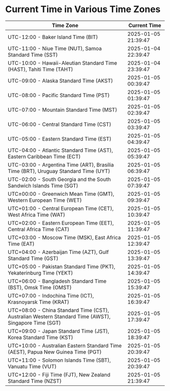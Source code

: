 # Current Time in Various Time Zones

| Time Zone | Current Time |
|-----------|--------------|
| UTC-12:00 - Baker Island Time (BIT) | 2025-01-05 21:39:47 |
| UTC-11:00 - Niue Time (NUT), Samoa Standard Time (SST) | 2025-01-04 22:39:47 |
| UTC-10:00 - Hawaii-Aleutian Standard Time (HAST), Tahiti Time (TAHT) | 2025-01-04 23:39:47 |
| UTC-09:00 - Alaska Standard Time (AKST) | 2025-01-05 00:39:47 |
| UTC-08:00 - Pacific Standard Time (PST) | 2025-01-05 01:39:47 |
| UTC-07:00 - Mountain Standard Time (MST) | 2025-01-05 02:39:47 |
| UTC-06:00 - Central Standard Time (CST) | 2025-01-05 03:39:47 |
| UTC-05:00 - Eastern Standard Time (EST) | 2025-01-05 04:39:47 |
| UTC-04:00 - Atlantic Standard Time (AST), Eastern Caribbean Time (ECT) | 2025-01-05 05:39:47 |
| UTC-03:00 - Argentina Time (ART), Brasília Time (BRT), Uruguay Standard Time (UYT) | 2025-01-05 06:39:47 |
| UTC-02:00 - South Georgia and the South Sandwich Islands Time (SGT) | 2025-01-05 07:39:47 |
| UTC±00:00 - Greenwich Mean Time (GMT), Western European Time (WET) | 2025-01-05 09:39:47 |
| UTC+01:00 - Central European Time (CET), West Africa Time (WAT) | 2025-01-05 10:39:47 |
| UTC+02:00 - Eastern European Time (EET), Central Africa Time (CAT) | 2025-01-05 11:39:47 |
| UTC+03:00 - Moscow Time (MSK), East Africa Time (EAT) | 2025-01-05 12:39:47 |
| UTC+04:00 - Azerbaijan Time (AZT), Gulf Standard Time (GST) | 2025-01-05 13:39:47 |
| UTC+05:00 - Pakistan Standard Time (PKT), Yekaterinburg Time (YEKT) | 2025-01-05 14:39:47 |
| UTC+06:00 - Bangladesh Standard Time (BST), Omsk Time (OMST) | 2025-01-05 15:39:47 |
| UTC+07:00 - Indochina Time (ICT), Krasnoyarsk Time (KRAT) | 2025-01-05 16:39:47 |
| UTC+08:00 - China Standard Time (CST), Australian Western Standard Time (AWST), Singapore Time (SGT) | 2025-01-05 17:39:47 |
| UTC+09:00 - Japan Standard Time (JST), Korea Standard Time (KST) | 2025-01-05 18:39:47 |
| UTC+10:00 - Australian Eastern Standard Time (AEST), Papua New Guinea Time (PGT) | 2025-01-05 20:39:47 |
| UTC+11:00 - Solomon Islands Time (SBT), Vanuatu Time (VUT) | 2025-01-05 20:39:47 |
| UTC+12:00 - Fiji Time (FJT), New Zealand Standard Time (NZST) | 2025-01-05 21:39:47 |
